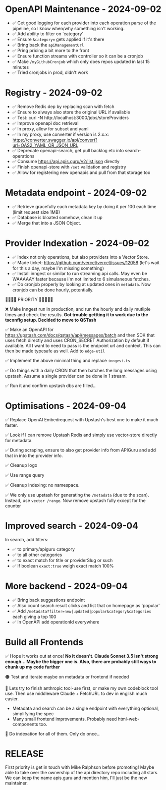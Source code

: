 # OpenAPI Maintenance - 2024-09-02

- ✅ Get good logging for each provider into each operation parse of the pipeline, so I know when/why something isn't working.
- ✅ Add ability to filter on 'category'
- ✅ Ensure `&category=` gets applied if it's there
- ✅ Bring back the `apiManagementUrl`
- ✅ Pring pricing a bit more to the front
- ✅ Ensure function streams with controller so it can be a cronjob
- ✅ Make `/myGithubCronjob` which only does repos updated in last 15 minutes
- ✅ Tried cronjobs in prod, didn't work

# Registry - 2024-09-02

- ✅ Remove Redis dep by replacing scan with fetch
- ✅ Ensure to always also store the original URL if available
- ✅ Test: curl -N http://localhost:3000/jobs/storeProviders
- ✅ Improve openapi doc retrieval
- ✅ In proxy, allow for subset and yaml
- ✅ In my proxy, use converter if version is 2.x.x: https://converter.swagger.io/api/convert?url=OAS2_YAML_OR_JSON_URL
- ✅ Deprecate openapi-search, get pull backlog etc into search-operations
- ✅ Consume https://api.apis.guru/v2/list.json directly
- ✅ Finish openapi-store with `/set` validation and registry
- ✅ Allow for registering new openapis and pull from that storage too

# Metadata endpoint - 2024-09-02

- ✅ Retrieve gracefully each metadata key by doing it per 100 each time (limit request size 1MB)
- ✅ Database is bloated somehow, clean it up
- ✅ Merge that into a JSON Object.

# Provider Indexation - 2024-09-02

- ✅ Index not only operations, but also providers into a Vector Store.
- ✅ Made ticket: https://github.com/vercel/vercel/issues/12058 (let's wait for this a day, maybe I'm missing something)
- ✅ Install inngest or similar to run streaming api calls. May even be WAAAAAY faster because i'm not limited to 6 simulaneous fetches.
- ✅ Do cronjob properly by looking at updated ones in `metadata`. Now cronjob can be done hourly, potentially.

💯💯💯💯 PRIORITY 💯💯💯💯💯

❌ Make Inngest run in production, and run the hourly and daily mutliple times and check the results. **Got trouble gettting it to work due to the tsconfig setup. Decided to move to QSTash**

✅ Make an OpenAPI for https://upstash.com/docs/qstash/api/messages/batch and then SDK that uses fetch directly and uses CRON_SECRET Authorization by default if available. All I want to need to pass is the endpoint url and context. This can then be made typesafe as well. Add to `edge-util`

✅ Implement the above minimal thing and replace `inngest.ts`

✅ Do things with a daily CRON that then batches the long messages using upstash. Assume a single provider can be done in 1 stream.

✅ Run it and confirm upstash dbs are filled...

<!-- I now already have something to show! -->

# Optimisations - 2024-09-04

✅ Replace OpenAI Embedrequest with Upstash's best one to make it much faster.

✅ Look if I can remove Upstash Redis and simply use vector-store directly for metadata.

✅ During scraping, ensure to also get provider info from APIGuru and add that in into the provider info.

✅ Cleanup logo

✅ Use range query

✅ Cleanup indexing: no namespace.

✅ We only use upstash for generating the `/metadata` (due to the scan). Instead, use `vector /range`. Now remove upstash fully except for the counter

# Improved search - 2024-09-04

In search, add filters:

- ✅ to primary/apiguru category
- ✅ to all other categories
- ✅ to exact match for title or providerSlug or such
- ✅ If boolean `exact:true` weigh exact match 100%

# More backend - 2024-09-04

- ✅ Bring back suggestions endpoint
- ✅ Also count search result clicks and list that on homepage as 'popular'
- ✅ Add `/metadata?filter=new|updated|popular&category&categories` each giving a top 100
- ✅ In OpenAPI add operationId everywhere

# Build all Frontends

✅ Hope it works out at once! **No it doesn't. Claude Sonnet 3.5 isn't strong enough... Maybe the bigger one is. Also, there are probably still ways to chunk up my code further**

🟠 Test and iterate maybe on metadata or frontend if needed

🚫 Lets try to finish anthropic tool-use first, or make my own codeblock tool use. Then use middleware Claude + FetchURL to dev in english much easier.

- Metadata and search can be a single endpoint with everything optional, simplifying the spec
- Many small frontend improvements. Probably need html-web-components too.

🚫 Do indexation for all of them. Only do once...

# RELEASE

First priority is get in touch with Mike Ralphson before promoting! Maybe able to take over the ownership of the api directory repo including all stars. We can keep the name apis.guru and mention him, I'll just be the new maintainer.

<!--
This seems like a nice rounded up project.

From here on out continue with backend host so I can add "checkmark" functionality (verified, tested, apis)

The art of finishing
-->
